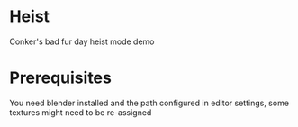 # Heist
 Conker's bad fur day heist mode demo
# Prerequisites
 You need blender installed and the path configured in editor settings, some textures might need to be re-assigned
